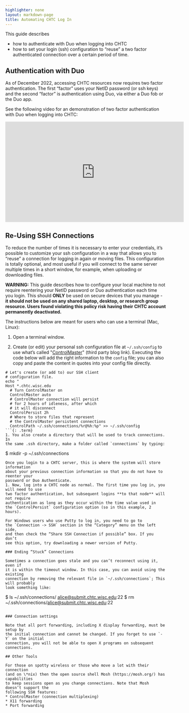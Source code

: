 ```yaml
---
highlighter: none
layout: markdown-page
title: Automating CHTC Log In
---
```


This guide describes 
* how to authenticate with Duo when logging into CHTC
* how to set your login (ssh) configuration to “reuse” a two factor authenticated 
connection over a certain period of time. 

## Authentication with Duo

As of December 2022, accessing CHTC resources 
now requires two factor authentication. The first “factor” uses your NetID password 
(or ssh keys) and the second “factor” is authentication using Duo, via either a 
Duo fob or the Duo app. 

See the following video for an demonstration of two factor authentication with Duo 
when logging into CHTC: 

<iframe width="560" height="315" src="https://www.youtube.com/embed/J-wxsrQ3v04" title="YouTube video player" frameborder="0" allow="accelerometer; autoplay; clipboard-write; encrypted-media; gyroscope; picture-in-picture" allowfullscreen></iframe>

## Re-Using SSH Connections

To reduce the number of times it is necessary to enter your credentials, it’s possible 
to customize your ssh configuration in a way that allows you to “reuse” a connection 
for logging in again or moving files.  This configuration is totally optional, and 
most useful if you will connect to 
the same server multiple times in a short window, for example, when uploading or 
downloading files. 

**WARNING:** This guide describes how to configure your local machine to not require 
reentering your NetID password or Duo authentication each time you login. 
This should **ONLY** be used on secure devices that you manage - **it should 
not be used on any shared laptop, desktop, or research group resource. Users 
found violating this policy risk having their CHTC account permanently deactivated.** 

The instructions below are meant for users who can use a terminal (Mac, Linux): 

1. Open a terminal window.

1. Create (or edit) your personal ssh configuration file at `~/.ssh/config` to use 
what’s called "[ControlMaster](https://www.anchor.com.au/blog/2010/02/ssh-controlmaster-the-good-the-bad-the-ugly/)" (third party blog link). 
Executing the code below will add the right information to the `config` file; you 
can also copy and paste the content in quotes into your config file directly. 
```	
# Let's create (or add to) our SSH client
# configuration file. 
echo "
Host *.chtc.wisc.edu
  # Turn ControlMaster on
  ControlMaster auto
  # ControlMaster connection will persist
  # for 2 hours of idleness, after which
  # it will disconnect
  ControlPersist 2h
  # Where to store files that represent
  # the ControlMaster persistent connections
  ControlPath ~/.ssh/connections/%r@%h:%p" >> ~/.ssh/config
```{: .term}
1. You also create a directory that will be used to track connections. In 
the same .ssh directory, make a folder called `connections` by typing: 
```
$ mkdir -p ~/.ssh/connections
```{: .term}
Once you login to a CHTC server, this is where the system will store information 
about your previous connection information so that you do not have to reenter your 
password or Duo Authenticate. 
1. Now, log into a CHTC node as normal. The first time you log in, you will need to use 
two factor authentication, but subsequent logins **to that node** will not require 
authentication as long as they occur within the time value used in 
the `ControlPersist` configuration option (so in this example, 2 hours). 

For Windows users who use Putty to log in, you need to go to 
the `Connection -> SSH` section in the “Category” menu on the left side, 
and then check the “Share SSH Connection if possible” box. If you don’t 
see this option, try downloading a newer version of Putty.  

### Ending “Stuck” Connections

Sometimes a connection goes stale and you can’t reconnect using it, even if 
it is within the timeout window. In this case, you can avoid using the existing 
connection by removing the relevant file in `~/.ssh/connections`; This will probably 
look something like: 

```
$ ls ~/.ssh/connections/
alice@submit.chtc.wisc.edu:22
$ rm ~/.ssh/connections/alice@submit.chtc.wisc.edu:22
```{: .term}

### Connection settings

Note that all port forwarding, including X display forwarding, must be setup by 
the initial connection and cannot be changed. If you forget to use `-Y` on the initial 
connection, you will not be able to open X programs on subsequent connections.

## Other Tools

For those on spotty wireless or those who move a lot with their connection 
(and on \*nix) then the open source shell Mosh (https://mosh.org/) has capabilities 
to keep sessions open as you change connections. Note that Mosh doesn’t support the 
following SSH features:
* ControlMaster (connection multiplexing) 
* X11 forwarding
* Port forwarding

